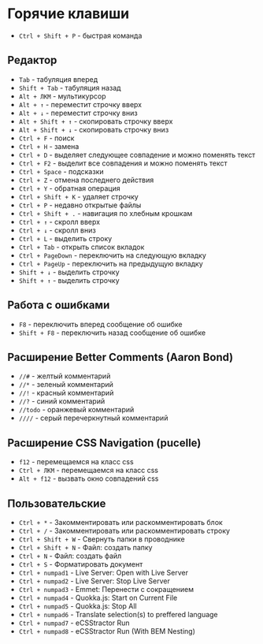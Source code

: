 # Горячие клавиши

- `Ctrl + Shift + P` - быстрая команда

## Редактор

- `Tab` - табуляция вперед
- `Shift + Tab` - табуляция назад
- `Alt + ЛКМ` - мультикурсор
- `Alt + ↑` - переместит строчку вверх
- `Alt + ↓` - переместит строчку вниз
- `Alt + Shift + ↑` - скопировать строчку вверх
- `Alt + Shift + ↓` - скопировать строчку вниз
- `Ctrl + F` - поиск
- `Ctrl + H` - замена
- `Ctrl + D` - выделяет следующее совпадение и можно поменять текст
- `Ctrl + F2` - выделит все совпадения и можно поменять текст
- `Ctrl + Space` - подсказки
- `Ctrl + Z` - отмена последнего действия
- `Ctrl + Y` - обратная операция
- `Ctrl + Shift + K` - удаляет строчку
- `Ctrl + P` - недавно открытые файлы
- `Ctrl + Shift + .` - навигация по хлебным крошкам
- `Ctrl + ↑` - скролл вверх
- `Ctrl + ↓` - скролл вниз
- `Ctrl + L` - выделить строку
- `Ctrl + Tab` - открыть список вкладок
- `Ctrl + PageDown` - переключить на следующую вкладку
- `Ctrl + PageUp` - переключить на предыдущую вкладку
- `Shift + ↓` - выделить строчку
- `Shift + ↑` - выделить строчку

## Работа с ошибками

- `F8` - переключить вперед сообщение об ошибке
- `Shift + F8` - переключить назад сообщение об ошибке

## Расширение Better Comments (Aaron Bond)

- `//#` - желтый комментарий
- `//*` - зеленый комментарий
- `//!` - красный комментарий
- `//?` - синий комментарий
- `//todo` - оранжевый комментарий
- `////` - серый перечеркнутный комментарий

## Расширение CSS Navigation (pucelle)

- `f12` - перемещаемся на класс css
- `Ctrl + ЛКМ` - перемещаемся на класс css
- `Alt + f12` - вызвать окно совпадений css

## Пользовательские

- `Ctrl + *` - Закомментировать или раскомментировать блок
- `Ctrl + /` - Закомментировать или раскомментировать строку
- `Ctrl + Shift + W` - Свернуть папки в проводнике
- `Ctrl + Shift + N` - Файл: создать папку
- `Ctrl + N` - Файл: создать файл
- `Ctrl + S` - Форматировать документ
- `Ctrl + numpad1` - Live Server: Open with Live Server
- `Ctrl + numpad2` - Live Server: Stop Live Server
- `Ctrl + numpad3` - Emmet: Перенести с сокращением
- `Ctrl + numpad4` - Quokka.js: Start on Current File
- `Ctrl + numpad5` - Quokka.js: Stop All
- `Ctrl + numpad6` - Translate selection(s) to preffered language
- `Ctrl + numpad7` - eCSStractor Run
- `Ctrl + numpad8` - eCSStractor Run (With BEM Nesting)
